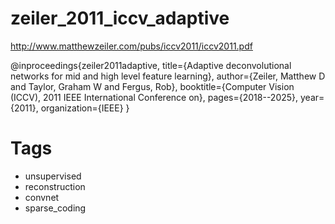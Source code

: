 # zeiler_2011_iccv_adaptive

http://www.matthewzeiler.com/pubs/iccv2011/iccv2011.pdf

@inproceedings{zeiler2011adaptive,
  title={Adaptive deconvolutional networks for mid and high level feature learning},
  author={Zeiler, Matthew D and Taylor, Graham W and Fergus, Rob},
  booktitle={Computer Vision (ICCV), 2011 IEEE International Conference on},
  pages={2018--2025},
  year={2011},
  organization={IEEE}
}


# Tags  
+ unsupervised
+ reconstruction
+ convnet  
+ sparse_coding
